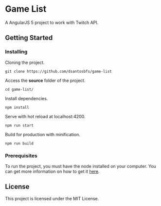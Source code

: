 # Game List

A AngularJS 5 project to work with Twitch API.

## Getting Started

### Installing

Cloning the project.
```
git clone https://github.com/dsantosbfs/game-list
```

Access the **source** folder of the project.
```
cd game-list/
```

Install dependencies.
```
npm install
```

Serve with hot reload at localhost:4200.
```
npm run start
```

Build for production with minification.
```
npm run build
```

### Prerequisites

To run the project, you must have the node installed on your computer.
You can get more information on how to get it [here](https://docs.npmjs.com/getting-started/installing-node).


## License

This project is licensed under the MIT License.

